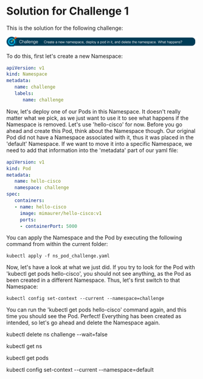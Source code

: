# Solution for Challenge 1

This is the solution for the following challenge:

![Challenge 1](../../img/challenge1.png?raw=true "Challenge 1")

To do this, first let's create a new Namespace:

```yaml
apiVersion: v1
kind: Namespace
metadata: 
   name: challenge
   labels:
      name: challenge
```

Now, let's deploy one of our Pods in this Namespace. It doesn't really matter what we pick, as we just want to use it to see what happens if the Namespace is removed. Let's use 'hello-cisco' for now. Before you go ahead and create this Pod, think about the Namespace though. Our original Pod did not have a Namespace associated with it, thus it was placed in the 'default' Namespace. If we want to move it into a specific Namespace, we need to add that information into the 'metadata' part of our yaml file:

```yaml
apiVersion: v1
kind: Pod
metadata:
   name: hello-cisco
   namespace: challenge
spec:
   containers:
   - name: hello-cisco
     image: mimaurer/hello-cisco:v1
     ports:
     - containerPort: 5000
```

You can apply the Namespace and the Pod by executing the following command from within the current folder:

```
kubectl apply -f ns_pod_challenge.yaml
```

Now, let's have a look at what we just did. If you try to look for the Pod with 'kubectl get pods hello-cisco', you should not see anything, as the Pod as been created in a different Namespace. Thus, let's first switch to that Namespace:

```
kubectl config set-context --current --namespace=challenge
```

You can run the 'kubectl get pods hello-cisco' command again, and this time you should see the Pod. Perfect! Everything has been created as intended, so let's go ahead and delete the Namespace again.

kubectl delete ns challenge --wait=false

kubectl get ns

kubectl get pods

kubectl config set-context --current --namespace=default
